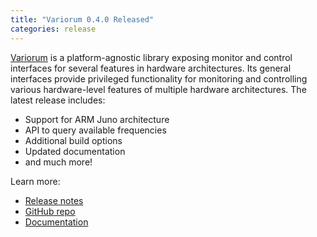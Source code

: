 ```yaml
---
title: "Variorum 0.4.0 Released"
categories: release
---
```


[Variorum](https://github.com/LLNL/variorum) is a platform-agnostic library exposing monitor and control interfaces for several features in hardware architectures. Its general interfaces provide privileged functionality for monitoring and controlling various hardware-level features of multiple hardware architectures. The latest release includes:

- Support for ARM Juno architecture
- API to query available frequencies
- Additional build options
- Updated documentation
- and much more!


Learn more:
- [Release notes](https://github.com/LLNL/variorum/releases/tag/v0.4.0)
- [GitHub repo](https://github.com/LLNL/variorum)
- [Documentation](https://variorum.readthedocs.io/en/latest/)
